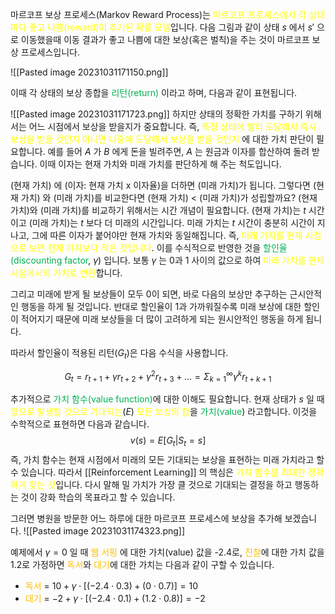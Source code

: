마르코프 보상 프로세스(Markov Reward Process)는 <font color="#ffff00">마르코프 프로세스에서 각 상태마다 좋고 나쁨(reward)이 추가된 확률 모델</font>입니다. 다음 그림과 같이 상태 $s$ 에서 $s'$ 으로 이동했을때 이동 결과가 좋고 나쁨에 대한 보상(혹은 벌칙)을 주는 것이 마르코프 보상 프로세스입니다.

![[Pasted image 20231031171150.png]]

이때 각 상태의 보상 종합을<font color="#00b050"> 리턴(return)</font> 이라고 하며, 다음과 같이 표현됩니다.

![[Pasted image 20231031171723.png]]
하지만 상태의 정확한 가치를 구하기 위해서는 어느 시점에서 보상을 받을지가 중요합니다. 즉, <font color="#ffff00">특정 상태에 빨리 도달해서 즉시 보상을 받을 것인지 아니면 나중에 도달해서 보상을 받을 것인지</font> 에 대한 가치 판단이 필요합니다. 예를 들어 $A$ 가 $B$ 에게 돈을 빌려주면, $A$ 는 원금과 이자를 합산하여 돌려 받습니다. 이때 이자는 현재 가치와 미래 가치를 판단하게 해 주는 척도입니다.

(현재 가치) 에 (이자: 현재 가치 x 이자율)을 더하면 (미래 가치)가 됩니다. 그렇다면 (현재 가치) 와 (미래 가치)를 비교한다면 (현재 가치) < (미래 가치)가 성립할까요? (현재 가치)와 (미래 가치)를 비교하기 위해서는 시간 개념이 필요합니다. (현재 가치)는 $t$ 시간이고 (미래 가치)는 $t$ 보다 더 미래의 시간입니다. 미래 가치는 $t$ 시간이 충분히 시간이 지나고, 그에 따른 이자가 붙어야만 현재 가치와 동일해집니다. 즉, <font color="#ffff00">미래 가치를 현재 시점으로 보면 현재 가치보다 적은 것입니다</font>. 이를 수식적으로 반영한 것을 <font color="#00b050">할인율(discounting factor</font>, $\gamma$) 입니다. 보통 $\gamma$ 는 0과 1 사이의 값으로 하여 <font color="#ffff00">미래 가치를 현재 시점에서의 가치로 변환</font>합니다.

그리고 미래에 받게 될 보상들이 모두 0이 되면, 바로 다음의 보상만 추구하는 근시안적인 행동을 하게 될 것입니다. 반대로 할인율이 1과 가까워질수록 미래 보상에 대한 할인이 적어지기 때문에 미래 보상들을 더 많이 고려하게 되는 원시안적인 행동을 하게 됩니다.

따라서 할인율이 적용된 리턴($G_t$)은 다음 수식을 사용합니다.

$$G_t = r_{t+1} + \gamma r_{t+2} + \gamma^2r_{t+3} + \dots = \Sigma^{\infty}_{k=1}\gamma^kr_{t+k+1}$$

추가적으로 <font color="#00b050">가치 함수(value function)</font>에 대한 이해도 필요합니다. 현재 상태가 $s$ 일 때 <font color="#ffff00">앞으로 발생할 것으로 기대되는</font>($E$) <font color="#ffff00">모든 보상의 합</font>을 <font color="#00b050">가치(value</font>) 라고합니다. 이것을 수학적으로 표현하면 다음과 같습니다.
$$v(s) = E[G_t | S_t = s]$$
즉, 가치 함수는 현재 시점에서 미래의 모든 기대되는 보상을 표현하는 미래 가치라고 할 수 있습니다. 따라서 [[Reinforcement Learning]] 의 핵심은 <font color="#ffff00">가치 함수를 최대한 정확하게 찾는 것</font>입니다. 다시 말해 밀 가치가 가장 클 것으로 기대되는 결정을 하고 행동하는 것이 강화 학습의 목표라고 할 수 있습니다.

그러면 병원을 방문한 어느 하루에 대한 마르코프 프로세스에 보상을 추가해 보겠습니다.
![[Pasted image 20231031174323.png]]

예제에서 $\gamma=0$ 일 때 <font color="#ffc000">웹 서핑</font> 에 대한 가치(value) 값을 -2.4로, <font color="#ffc000">진찰</font>에 대한 가치 값을 1.2로 가정하면 <font color="#ffc000">독서</font>와 <font color="#ffc000">대기</font>에 대한 가치는 다음과 같이 구할 수 있습니다.

- <font color="#ffc000">독서</font> = $10 + \gamma \cdot [(-2.4 \cdot 0.3) + (0 \cdot 0.7)] = 10$
- <font color="#ffc000">대기</font> = $-2 + \gamma \cdot [(-2.4 \cdot 0.1) + (1.2 \cdot 0.8)] = -2$
